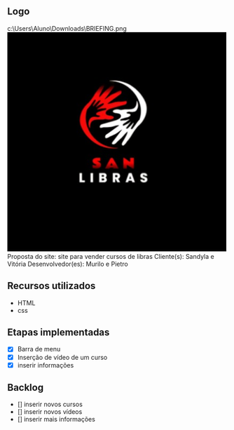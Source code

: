 ## Logo
c:\Users\Aluno\Downloads\BRIEFING.png
![alt text](BRIEFING-1.png)
Proposta do site: site para vender cursos de libras
Cliente(s): Sandyla e Vitória
Desenvolvedor(es): Murilo e Pietro

## Recursos utilizados
- HTML
- css

## Etapas implementadas
- [x] Barra de menu
- [x] Inserção de vídeo de um curso
- [X] inserir informações

## Backlog
- [] inserir novos cursos
- [] inserir novos vídeos
- [] inserir mais informações